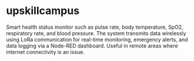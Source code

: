 # upskillcampus
Smart health status monitor such as pulse rate, body temperature, SpO2, respiratory rate, and blood  pressure. The system transmits data wirelessly using LoRa communication for real-time  monitoring, emergency alerts, and data logging via a Node-RED dashboard. Useful in remote areas where internet connectivity is an issue.
